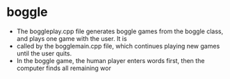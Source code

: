 # boggle
 * The boggleplay.cpp file generates boggle games from the boggle class, and plays one game with the user. It is
 * called by the bogglemain.cpp file, which continues playing new games until the user quits.
 * In the boggle game, the human player enters words first, then the computer finds all remaining wor
